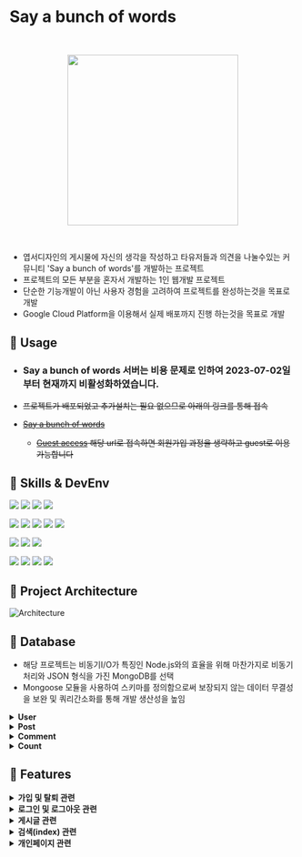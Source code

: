# Say a bunch of words
<br>
<p align="center"><img src="https://github.com/DavidHuxley/Say-a-bunch-of-words/assets/127188578/14c8409b-4869-4dd5-b342-21ac6cd7f1b4" width="300px"></p>
<br>

* 엽서디자인의 게시물에 자신의 생각을 작성하고 타유저들과 의견을 나눌수있는 커뮤니티 'Say a bunch of words'를 개발하는 프로젝트
* 프로젝트의 모든 부분을 혼자서 개발하는 1인 웹개발 프로젝트
* 단순한 기능개발이 아닌 사용자 경험을 고려하여 프로젝트를 완성하는것을 목표로 개발
* Google Cloud Platform을 이용해서 실제 배포까지 진행 하는것을 목표로 개발 

## 📌 Usage
* ### Say a bunch of words 서버는 비용 문제로 인하여 2023-07-02일부터 현재까지 비활성화하였습니다.

* ~~프로젝트가 배포되었고 추가설치는 필요 없으므로 아래의 링크를 통해 접속~~
* ~~[Say a bunch of words](https://bit.ly/3o769j8)~~
  * ~~[Guest access](https://simplecheck-nodejs-mongodb.du.r.appspot.com/main?guestLogin=xUYbL%MxrIaQA7zM)  해당 url로 접속하면 회원가입 과정을 생략하고 guest로 이용가능합니다~~

## 📌 Skills & DevEnv

<a><img src="https://img.shields.io/badge/html5-2a2b38?style=for-the-badge&logo=html5&logoColor=E34F26"/></a>
<a><img src="https://img.shields.io/badge/css3-2a2b38?style=for-the-badge&logo=css3&logoColor=1572B6"/></a>
<a><img src="https://img.shields.io/badge/javascript-2a2b38?style=for-the-badge&logo=javascript&logoColor=F7DF1E"/></a>
<a><img src="https://img.shields.io/badge/jquery-2a2b38.svg?style=for-the-badge&logo=jquery&logoColor=0769AD"/></a>

<a><img src="https://img.shields.io/badge/node.js-2a2b38?style=for-the-badge&logo=nodedotjs&logoColor=339933"/></a>
<a><img src="https://img.shields.io/badge/Express-2a2b38?style=for-the-badge&logo=express&logoColor=000000"/></a>
<a><img src="https://img.shields.io/badge/axios-2a2b38?style=for-the-badge&logo=axios&logoColor=5A29E4"/></a>
<a><img src="https://img.shields.io/badge/passport-2a2b38?style=for-the-badge&logo=passport&logoColor=34E27A"/></a>
<a><img src="https://img.shields.io/badge/.env-2a2b38?style=for-the-badge&logo=dotenv&logoColor=ECD53F"/></a>

<a><img src="https://img.shields.io/badge/mongodb-2a2b38?style=for-the-badge&logo=mongodb&logoColor=47A248"/></a>
<a><img src="https://img.shields.io/badge/mongoose-2a2b38?style=for-the-badge&logo=mongodb&logoColor=880000"/></a>
<a><img src="https://img.shields.io/badge/Google cloud platform-2a2b38?style=for-the-badge&logo=googlecloud&logoColor=4285F4"/></a>

<a><img src="https://img.shields.io/badge/git-2a2b38?style=for-the-badge&logo=git&logoColor=F05032"/></a>
<a><img src="https://img.shields.io/badge/github-2a2b38?style=for-the-badge&logo=github&logoColor=181717"/></a>
<a><img src="https://img.shields.io/badge/visual studio code-2a2b38?style=for-the-badge&logo=visualstudiocode&logoColor=007ACC"/></a>
<a><img src="https://img.shields.io/badge/chatGPT-2a2b38?style=for-the-badge&logo=openai&logoColor=74aa9c"/></a>


## 📌 Project Architecture
![Architecture](https://github.com/DavidHuxley/Say-a-bunch-of-words/assets/127188578/88b030b1-c332-4470-8401-6067eb0bdb63)

## 📌 Database

- 해당 프로젝트는 비동기I/O가 특징인 Node.js와의 효율을 위해 마찬가지로 비동기 처리와 JSON 형식을 가진 MongoDB를 선택
- Mongoose 모듈을 사용하여 스키마를 정의함으로써 보장되지 않는 데이터 무결성을 보완 및 쿼리간소화를 통해 개발 생산성을 높임

<details>
 <summary><strong>User</strong></summary>
 
![collection_User drawio](https://github.com/DavidHuxley/Say-a-bunch-of-words/assets/127188578/48c34b5e-024d-4a6a-af55-c76c98ee6bf5)
</details>
<details>
 <summary><strong>Post</strong></summary>
 
![collection_Post drawio](https://github.com/DavidHuxley/Say-a-bunch-of-words/assets/127188578/5fd7859b-38cd-40e3-a902-9514be385aa9)
</details>
<details>
 <summary><strong>Comment</strong></summary>
 
![collection_Comment drawio](https://github.com/DavidHuxley/Say-a-bunch-of-words/assets/127188578/c723affe-5e04-4c9e-818f-2abe8f2096cf)
</details>
<details>
 <summary><strong>Count</strong></summary>
 
![collection_Count drawio](https://github.com/DavidHuxley/Say-a-bunch-of-words/assets/127188578/0321b061-0d18-4d22-95e8-8fec2864227d)
</details>


## 📌 Features

<details>
  <summary><strong>가입 및 탈퇴 관련</strong></summary>
  
  * 회원가입시 중복검사 및 정규표현식을 이용한 유효성 검사 (클라이언트, 서버 이중 유효성 검사를 통해 데이터 무결성 보장 및 보안강화)
      
    <a><img src="https://github.com/DavidHuxley/Say-a-bunch-of-words/assets/127188578/4daf135b-f13c-409d-be8b-e92091bfbe4f" width="400"></a>
    <a><img src="https://github.com/DavidHuxley/Say-a-bunch-of-words/assets/127188578/1b24131b-83f8-4750-9128-26c8dcc0a4ff" width="400"></a>
  
  * bcrypt를 이용한 단방향 비밀번호 암호화 (Blowfish 1024회 해싱 + 해당 모듈 자체 salt추가)
  
   https://github.com/DavidHuxley/Say-a-bunch-of-words/blob/11b1450aef5a038bb16f63168f2bbf3b35c5b016/routes/signInUp.js#L78
    <a><img src="https://github.com/DavidHuxley/Say-a-bunch-of-words/assets/127188578/2a51d916-873a-45d3-9bc7-30baf22dd2da"></a>
  
  * 회원탈퇴시 해당 회원 게시글 및 댓글 숨김처리 
    https://github.com/DavidHuxley/Say-a-bunch-of-words/blob/11b1450aef5a038bb16f63168f2bbf3b35c5b016/routes/personal.js#L101-L120

</details>
<details>
  <summary><strong>로그인 및 로그아웃 관련</strong></summary>
  
  * passport를 이용한 로그인 구현 (세션방식)
    https://github.com/DavidHuxley/Say-a-bunch-of-words/blob/11b1450aef5a038bb16f63168f2bbf3b35c5b016/server.js#L41-L88
  * bcrypt 모듈을 사용해 암호화 검증 
  * 로그아웃시 세션에 저장된 로그인정보 삭제 후 리다이렉팅
  
  </details>
<details>
  <summary><strong>게시글 관련</strong></summary>
  
  * 게시글 작성
    * 작성 가능 글자 수 알람 및 초과시 자동정리
    * 이미지 업로드 및 미리보기 (multer 모듈 활용)
      * https://github.com/DavidHuxley/Say-a-bunch-of-words/blob/11b1450aef5a038bb16f63168f2bbf3b35c5b016/routes/upload.js#L32-L61
  
  * 게시글 삭제시 해당 게시글 숨김처리
  * 더보기 기능을 통해서 웹페이지의 초기 로딩 속도를 빠르게 하고, 서버 자원을 효율적으로 사용
  * 게시글마다 점수를 부여해 상호작용이 많은 게시글이 더욱 눈에 띄도록 함
    ![image](https://github.com/DavidHuxley/Say-a-bunch-of-words/assets/127188578/044c4994-355d-4c38-abb5-f3d7b59471b6)
  * 게시글 상세보기에서 댓글, 저장 등의 상호작용시 비동기 처리를 활용해 페이지 갱신없이 빠르게 api호출

</details>
<details>
 <summary><strong>검색(index) 관련</strong></summary>
 
 * MongoDB Atlas에서 제공하는 Search Index 기능을 사용함
 * MongoDB Atlas의 클라우드 인프라를 기반으로 구축되어 있어 뛰어난 확장성과 안정성을 가지고있음
 * Apache Lucene (lucene.korean 한글 형태소 분석기) 검색 라이브러리를 기반으로 구축되어 있어, 기존의 text Index보다 더 빠르고 정확한 검색 결과를 제공
 * ![image](https://github.com/DavidHuxley/Say-a-bunch-of-words/assets/127188578/c058887b-1f69-4bba-9dc3-0564230cc229)
 * POST 컬렉션의 title, content, writer 필드에서만 조회하도록 지정
 * https://github.com/DavidHuxley/Say-a-bunch-of-words/blob/11b1450aef5a038bb16f63168f2bbf3b35c5b016/routes/search.js#L10-L24
</details>
<details>
  <summary><strong>개인페이지 관련</strong></summary>
  
  * 자신이 작성 및 저장한 글의 상호작용(삭제, 저장취소 등)을 비동기 처리하여 사용자 경험 향상
  * 자신의 개인페이지와 타유저의 개인페이지 UI의 차이
     ![Personal drawio](https://github.com/DavidHuxley/Say-a-bunch-of-words/assets/127188578/d6b821b8-fd83-40a3-8c85-f28458e3d190)
     ![Other User's Viewed_Personal drawio](https://github.com/DavidHuxley/Say-a-bunch-of-words/assets/127188578/8cee4410-6995-4aa7-86ab-a74df18556c0)

  * 회원정보 수정
    * 프로필 이미지 업로드 및 미리보기
    * 닉네임 변경시 금칙어 설정, 이메일 공개여부 설정 등 

</details>  
<br>
